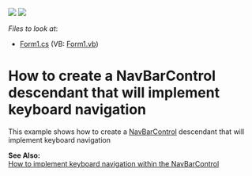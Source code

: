 <!-- default badges list -->
[![](https://img.shields.io/badge/Open_in_DevExpress_Support_Center-FF7200?style=flat-square&logo=DevExpress&logoColor=white)](https://supportcenter.devexpress.com/ticket/details/E893)
[![](https://img.shields.io/badge/📖_How_to_use_DevExpress_Examples-e9f6fc?style=flat-square)](https://docs.devexpress.com/GeneralInformation/403183)
<!-- default badges end -->
<!-- default file list -->
*Files to look at*:

* [Form1.cs](./CS/WindowsApplication1/Form1.cs) (VB: [Form1.vb](./VB/WindowsApplication1/Form1.vb))
<!-- default file list end -->
# How to create a NavBarControl descendant that will implement keyboard navigation 


<p>This example shows how to create a <a href="http://documentation.devexpress.com/#XtraNavBar/clsDevExpressXtraNavBarNavBarControltopic">NavBarControl</a> descendant that will implement keyboard navigation</p><p><strong>See Also:</strong><br />
<a href="https://www.devexpress.com/Support/Center/p/A2886">How to implement keyboard navigation within the NavBarControl</a></p>

<br/>


